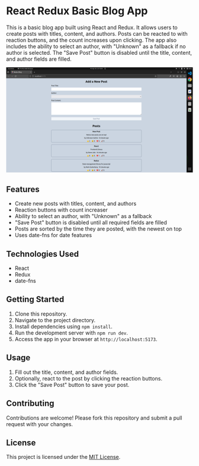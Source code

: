 # React Redux Basic Blog App

This is a basic blog app built using React and Redux. It allows users to create posts with titles, content, and authors. Posts can be reacted to with reaction buttons, and the count increases upon clicking. The app also includes the ability to select an author, with "Unknown" as a fallback if no author is selected. The "Save Post" button is disabled until the title, content, and author fields are filled.

![Blog App Preview](https://github.com/nishanthan-k/react-redux-blog/blob/main/public/screenshots/blog-preview.png "Blog App Preview")

## Features

- Create new posts with titles, content, and authors
- Reaction buttons with count increaser
- Ability to select an author, with "Unknown" as a fallback
- "Save Post" button is disabled until all required fields are filled
- Posts are sorted by the time they are posted, with the newest on top
- Uses date-fns for date features

## Technologies Used

- React
- Redux
- date-fns

## Getting Started

1. Clone this repository.
2. Navigate to the project directory.
3. Install dependencies using `npm install`.
4. Run the development server with `npm run dev`.
5. Access the app in your browser at `http://localhost:5173`.

## Usage

1. Fill out the title, content, and author fields.
2. Optionally, react to the post by clicking the reaction buttons.
3. Click the "Save Post" button to save your post.

## Contributing

Contributions are welcome! Please fork this repository and submit a pull request with your changes.

## License

This project is licensed under the [MIT License](LICENSE).
